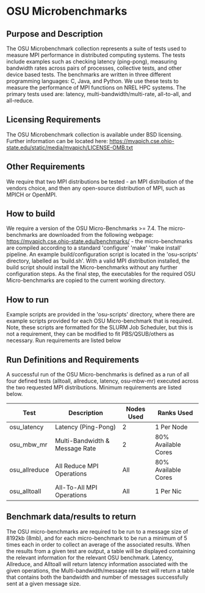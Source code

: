 # OSU Microbenchmarks

## Purpose and Description
The OSU Microbenchmark collection represents a suite of tests used to measure MPI performance in distributed computing systems. The tests include examples such as checking latency (ping-pong), measuring bandwidth rates across pairs of processes, collective tests, and other device based tests. The benchmarks are written in three different programming languages: C, Java, and Python. We use these tests to measure the performance of MPI functions on NREL HPC systems. The primary tests used are: latency, multi-bandwidth/multi-rate, all-to-all, and all-reduce. 

## Licensing Requirements

The OSU Microbenchmark collection is available under BSD licensing. Further information can be located here: https://mvapich.cse.ohio-state.edu/static/media/mvapich/LICENSE-OMB.txt

## Other Requirements
We require that two MPI distributions be tested - an MPI distribution of the vendors choice, and then any open-source distribution of MPI, such as MPICH or OpenMPI.

## How to build

We require a version of the OSU Micro-Benchmarks >= 7.4. The micro-benchmarks are downloaded from the following webpage: https://mvapich.cse.ohio-state.edu/benchmarks/ - the micro-benchmarks are compiled according to a standard 'configure' 'make' 'make install' pipeline. An example build/configuration script is located in the 'osu-scripts' directory, labelled as 'build.sh'. With a valid MPI distribution installed, the build script should install the Micro-benchmarks without any further configuration steps. As the final step, the executables for the required OSU Micro-benchmarks are copied to the current working directory.

## How to run

Example scripts are provided in the 'osu-scripts' directory, where there are example scripts provided for each OSU Micro-benchmark that is required. Note, these scripts are formatted for the SLURM Job Scheduler, but this is not a requirement, they can be modified to fit PBS/QSUB/others as necessary. Run requirements are listed below



## Run Definitions and Requirements
A successful run of the OSU Micro-benchmarks is defined as a run of all four defined tests (alltoall, allreduce, latency, osu-mbw-mr) executed across the two requested MPI distributions. Minimum requirements are listed below. 


| Test          | Description                    | Nodes Used | Ranks Used          |
|---------------|--------------------------------|------------|---------------------|
| osu_latency   | Latency (Ping-Pong)            | 2          | 1 Per Node          |
| osu_mbw_mr    | Multi-Bandwidth & Message Rate | 2          | 80% Available Cores |
| osu_allreduce | All Reduce MPI Operations      | All        | 80% Available Cores |
| osu_alltoall  | All-To-All MPI Operations      | All        | 1 Per Nic           |





## Benchmark data/results to return

The OSU micro-benchmarks are required to be run to a message size of 8192kb (8mb), and for each micro-benchmark to be run a minimum of 5 times each in order to collect an average of the associated results. When the results from a given test are output, a table will be displayed containing the relevant information for the relevant OSU benchmark. Latency, Allreduce, and Alltoall will return latency information associated with the given operations, the Multi-bandwidth/message rate test will return a table that contains both the bandwidth and number of messages successfully sent at a given message size. 



